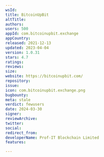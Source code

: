 ```yaml
---
wsId: 
title: BitcoinUpBit
altTitle: 
authors: 
users: 500
appId: com.bitcoinupbit.exchange
appCountry: 
released: 2021-12-13
updated: 2023-04-04
version: 1.0.31
stars: 4.7
ratings: 
reviews: 
size: 
website: https://bitcoinupbit.com/
repository: 
issue: 
icon: com.bitcoinupbit.exchange.png
bugbounty: 
meta: stale
verdict: fewusers
date: 2024-03-30
signer: 
reviewArchive: 
twitter: 
social: 
redirect_from: 
developerName: Prof-IT Blockchain Limited
features: 

---
```


